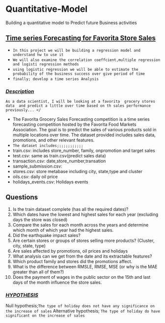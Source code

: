 # Quantitative-Model
Building a quantitative model  to Predict future Business activities
## <b><u> Time series Forecasting for Favorita Store Sales </b></u>
   - `In this project we will be building a regression model and understand hw to use it`
   - `We will also examine the correlation coeffcient,multiple regression  and logisti regression methods`
   - `using logistic regression we will be able to estimate the probability of the business success over give period of time`
   - `finally; develop a time series Analysis`
 ### <u><b><i> Description </u></b></i>
` As a data scientist, I will be looking at a favorita  grocery stores data  and predict a little over time based on th sales performance previously... </ `
 - The Favorita Grocery Sales Forecasting competition is a time series forecasting competition hosted by the Favorita Food Markets Association. The goal is to predict the sales of various products sold in multiple locations over time. The dataset provided includes sales data, promotions, and other relevant features.
 - `The dataset includes;;;;;;;;;;;;`
- train.csv: includes store_number, family, onpromotion and target sales
- test.csv: same as train.csv(predict sales data)
- transaction.csv: date,store_number,transation 
- sample_submission.csv: 
- stores.csv: store metabase including city, state,type and cluster
 - oils.csv: daily oil price
 - holidays_events.csv: Holidays events
## Questions
 1. Is the train dataset complete (has all the required dates)?
 2. Which dates have the lowest and highest sales for each year (excluding days the store was closed)
 3. Compare the sales for each month across the years and determine which month of which year had the highest sales. 
 4. Did the earthquake impact sales?
 5. Are certain stores or groups of stores selling more products? (Cluster, city, state, type)
 6. Are sales affected by promotions, oil prices and holidays
 7. What analysis can we get from the date and its extractable features?
 8. Which product family and stores did the promotions affect.
 9. What is the difference between RMSLE, RMSE, MSE (or why is the MAE greater than all of them?)
 10. Does the payment of wages in the public sector on the 15th and last days of the month influence the store sales.
 ### <u><b><i> HYPOTHESIS</u></b></i>
Null hypothesis;`The type of holiday does not have any significance on the increase of sales`
Alternative hypothesis; `The type of holiday do have significant on the increase of sales`  